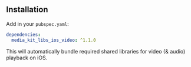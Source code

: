 ## Installation

Add in your `pubspec.yaml`:

```yaml
dependencies:
  media_kit_libs_ios_video: ^1.1.0
```

This will automatically bundle required shared libraries for video (& audio) playback on iOS.
